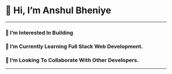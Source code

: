 # 👋 Hi, I’m Anshul Bheniye
---
### 👀 I’m Interested In Building 
### 🌱 I’m Currently Learning Full Stack Web Development.
### 💞️ I’m Looking To Collaborate With Other Developers.
---
